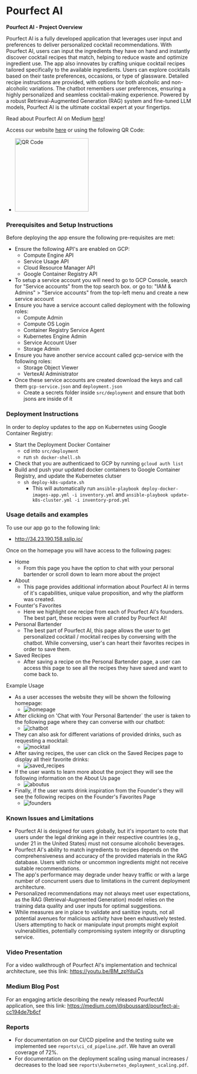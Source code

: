 # Pourfect AI
**Pourfect AI - Project Overview**

Pourfect AI is a fully developed application that leverages user input and preferences to deliver personalized cocktail recommendations. With Pourfect AI, users can input the ingredients they have on hand and instantly discover cocktail recipes that match, helping to reduce waste and optimize ingredient use. The app also innovates by crafting unique cocktail recipes tailored specifically to the available ingredients. Users can explore cocktails based on their taste preferences, occasions, or type of glassware. Detailed recipe instructions are provided, with options for both alcoholic and non-alcoholic variations. The chatbot remembers user preferences, ensuring a highly personalized and seamless cocktail-making experience. Powered by a robust Retrieval-Augmented Generation (RAG) system and fine-tuned LLM models, Pourfect AI is the ultimate cocktail expert at your fingertips.

Read about Pourfect AI on Medium [here](https://medium.com/@sboussard/pourfect-ai-cc194de7b6cf)! 

Access our website [here](http://34.23.190.158.sslip.io/) or using the following QR Code:
* <img src="images/pourfect_qr.png" alt="QR Code" width="200">

### Prerequisites and Setup Instructions ###
Before deploying the app ensure the following pre-requisites are met:
* Ensure the following API's are enabled on GCP:
  *   Compute Engine API
  *   Service Usage API
  *   Cloud Resource Manager API
  *   Google Container Registry API
* To setup a service account you will need to go to GCP Console, search for "Service accounts" from the top search box. or go to: "IAM & Admins" > "Service accounts" from the top-left menu and create a new service account
* Ensure you have a service account called deployment with the following roles:
  *   Compute Admin
  *   Compute OS Login
  *   Container Registry Service Agent
  *   Kubernetes Engine Admin
  *   Service Account User
  *   Storage Admin
* Ensure you have another service account called gcp-service with the following roles: 
  *   Storage Object Viewer
  *   VertexAI Administrator
* Once these service accounts are created download the keys and call them `gcp-service.json` and `deployment.json`
  *  Create a secrets folder inside `src/deployment` and ensure that both jsons are inside of it


### Deployment Instructions ###
In order to deploy updates to the app on Kubernetes using Google Container Registry:
* Start the Deployment Docker Container
  * cd into `src/deployment`
  * run `sh docker-shell.sh`
* Check that you are authenticaed to GCP by running `gcloud auth list`
* Build and push your updated docker  containers to Google Container Registry, and update the Kubernetes clutser
  * `sh deploy-k8s-update.sh`
    * This will automatically run `ansible-playbook deploy-docker-images-app.yml -i inventory.yml` and `ansible-playbook update-k8s-cluster.yml -i inventory-prod.yml`


### Usage details and examples ###
To use our app go to the following link:
  * http://34.23.190.158.sslip.io/

Once on the homepage you will have access to the following pages:
* Home
  * From this page you have the option to chat with your personal bartender or scroll down to learn more about the project 
* About
  * This page provides additional information about Pourfect AI in terms of it's capabilities, unique value proposition, and why the platform was created. 
* Founter's Favorites
  * Here we highlight one recipe from each of Pourfect AI's founders. The best part, these recipes were all crated by Pourfect AI! 
* Personal Bartender
  * The best part of Pourfect AI, this page allows the user to get personalized cocktail / mocktail recipes by conversing with the chatbot. While conversing, user's can heart their favorites recipes in order to save them. 
* Saved Recipes
  * After saving a recipe on the Personal Bartender page, a user can access this page to see all the recipes they have saved and want to come back to. 

Example Usage
* As a user accesses the website they will be shown the following homepage:
  * ![homepage](images/homepage.png)
* After clicking on 'Chat with Your Personal Bartender` the user is taken to the following page where they can converse with our chatbot:
  * ![chatbot](images/chatbot.png)
* They can also ask for different variations of provided drinks, such as requesting a mocktail:
  * ![mocktail](images/mocktail.png)
* After saving recipes, the user can click on the Saved Recipes page to display all their favorite drinks:
  * ![saved_recipes](images/saved_recipes.png)
* If the user wants to learn more about the project they will see the following information on the About Us page
  * ![aboutus](images/aboutus.png)
* Finally, if the user wants drink inspiration from the Founder's they will see the following recipes on the Founder's Favorites Page
  * ![founders](images/founders.png)

### Known Issues and Limitations ###
* Pourfect AI is designed for users globally, but it's important to note that users under the legal drinking age in their respective countries (e.g., under 21 in the United States) must not consume alcoholic beverages.
* Pourfect AI's ability to match ingredients to recipes depends on the comprehensiveness and accuracy of the provided materials in the RAG database. Users with niche or uncommon ingredients might not receive suitable recommendations.
* The app's performance may degrade under heavy traffic or with a large number of concurrent users due to limitations in the current deployment architecture.
* Personalized recommendations may not always meet user expectations, as the RAG (Retrieval-Augmented Generation) model relies on the training data quality and user inputs for optimal suggestions.
* While measures are in place to validate and sanitize inputs, not all potential avenues for malicious activity have been exhaustively tested. Users attempting to hack or manipulate input prompts might exploit vulnerabilities, potentially compromising system integrity or disrupting service.

### Video Presentation
For a video walkthrough of Pourfect AI's implementation and technical architecture, see this link: https://youtu.be/BM_zpYduiCs

### Medium Blog Post
For an engaging article describing the newly released PourfectAI application, see this link: https://medium.com/@sboussard/pourfect-ai-cc194de7b6cf


### Reports
* For documentation on our CI/CD pipeline and the testing suite we implemented see `reports\ci_cd_pipeline.pdf`. We have an overall coverage of 72%. 
* For documentation on the deployment scaling using manual increases / decreases to the load see `reports\kubernetes_deployment_scaling.pdf`. 
